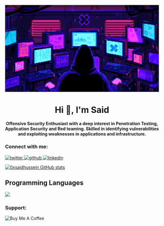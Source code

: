 <img src="222829.gif" width="1000">

<h1 align="center">Hi 👋, I'm Said</h1>
<h4 align="center">Offensive Security Enthusiast with a deep interest in Penetration Testing, Application Security and Red teaming. Skilled in identifying vulnerabilities and exploiting weaknesses in applications and infrastructure.</h4>

<h3 align="left">Connect with me:</h3>
<p align="left">
  <a href="https://x.com/0xsaidhussein" target="_blank">
    <img align="center" src="https://raw.githubusercontent.com/rahuldkjain/github-profile-readme-generator/master/src/images/icons/Social/twitter.svg" alt="twitter" height="30" />
  </a>
  <a href="https://github.com/0xsaidhussein" target="_blank">
    <img align="center" src="https://raw.githubusercontent.com/rahuldkjain/github-profile-readme-generator/master/src/images/icons/Social/github.svg" alt="github" height="30" />
  </a>
  <a href="https://www.linkedin.com/in/said-hussein-53ba8127b/" target="_blank">
    <img align="center" src="https://raw.githubusercontent.com/rahuldkjain/github-profile-readme-generator/master/src/images/icons/Social/linked-in-alt.svg" alt="linkedin" height="30" />
  </a>
</p>

[![0xsaidhussein GitHub stats](https://github-readme-stats.vercel.app/api?username=0xsaidhussein&theme=dark)](https://github.com/0xsaidhussein/github-readme-stats)

## Programming Languages
<img width="36%" src="https://github-readme-stats.vercel.app/api/top-langs/?username=0xsaidhussein&layout=compact&theme=tokyonight"/>

<h3 align="left">Support:</h3>
<p>
  <a href="https://www.buymeacoffee.com/0xsaidhussein">
    <img align="left" src="https://cdn.buymeacoffee.com/buttons/v2/default-yellow.png" height="50" width="210" alt="Buy Me A Coffee" />
  </a>
</p>
<br><br>
